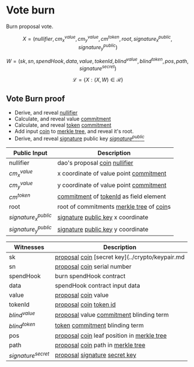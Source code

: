# Vote burn

Burn proposal vote.

$$ X = (nullifier, cm^{value}_x, cm^{value}_y, cm^{token}, root,  signature^{public}_x, signature^{public}_y) $$

$$ W = (sk, sn, spendHook, data, value, tokenId, blind^{value}, blind^{token}, pos, path, signature^{secret}) $$

$$ \mathcal{L}= \{X:(X,W)\in \mathcal{R}\} $$

## Vote Burn proof

- Derive, and reveal [nullifier](../crypto/nullifier.md)
- Calculate, and reveal value [commitment](../crypto/commitment.md)
- Calculate, and reveal [token](../payment/token_id.md) [commitment](../crypto/commitment.md)
- Add input [coin](../payment/coin.md) to [merkle tree](../crypto/merkletree.md), and reveal it's root.
- Derive, and reveal [signature](../crypto/signature.md) public key [$signature^{public}$](../crypto/keypair.md)

| Public Input         | Description                                             |
|----------------------|---------------------------------------------------------|
| nullifier            |  dao's proposal [coin](../payment/coin.md) [nullifier](../crypto/nullifier.md)                                             |
| $cm^{value}_x$       | x coordinate of value point [commitment](../crypto/commitment.md)                           |
| $cm^{value}_y$       | y coordinate of value point [commitment](../crypto/commitment.md)                           |
| $cm^{token}$         | [commitment](../crypto/commitment.md) of [tokenId](../payment/token_id.md) as field element |
| root                 | root of commitments [merkle tree](../crypto/merkletree.md) of [coin](../payment/coin.md)s   |
|$signature^{public}_x$| [signature](../crypto/signature.md) [public key](../crypto/keypair.md) x coordinate         |
|$signature^{public}_y$| [signature](../crypto/signature.md) [public key](../crypto/keypair.md) y coordinate         |

| Witnesses            | Description                                          |
|----------------------|------------------------------------------------------|
| sk                   | [proposal](proposal.md) [coin](../payment/coin.md) [secret key](../crypto/keypair.md     |
| sn                   | [proposal](proposal.md) [coin](../payment/coin.md) serial number                          |
| spendHook            | burn spendHook contract                                |
| data                 | spendHook contract input data                        |
| value                | [proposal](proposal.md) [coin](../payment/coin.md) value                                  |
| tokenId              | [proposal](proposal.md) [coin](../payment/coin.md) [token id](../payment/token_id.md)                                    |
| $blind^{value}$      | [proposal](proposal.md) value [commitment](../crypto/commitment.md) blinding term              |
| $blind^{token}$      | [token](../payment/token_id.md) [commitment](../crypto/commitment.md) blinding term                       |
| pos                  | [proposal](proposal.md) [coin](../payment/coin.md) leaf position in [merkle tree](../crypto/merkletree.md)           |
| path                 | [proposal](proposal.md) [coin](../payment/coin.md) path in [merkle tree](../crypto/merkletree.md)                    |
| $signature^{secret}$ | [proposal](proposal.md) [signature](../crypto/signature.md) [secret key](../crypto/keypair.md)                            |
